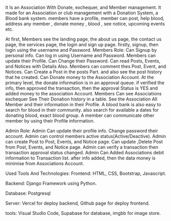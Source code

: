 It Is an Association With Donate, exchequer, and Member management. It made for an Association or club management with a Donation System, a Blood bank system.
members have a profile, member can post, help blood, address any member , donate money , blood , see notice, upcoming events etc.

At first, Members see the landing page, the about us page, the contact us page, the services page, the login and sign up page. firstly, signup, then login using the username and Password.
Members Role:
  Can Signup by personal info.
  Can log in using Username and Password.
  Members can update their  Profile.
  Can Change their Password.
  Can read Posts, Events, and Notices with Details Also.
  Members can comment thes Post, Event, and Notices.
  Can Create a Post in the posts Part. and also see the post history that he created.
  Can Donate money to the Association Account. At the primary level, the donate information is in an approval queue. if verified the info, then approved the transaction, then the approval Status is YES and added money to the association Account.
  Members Can see Associations exchequer 
  See Their Donation history in a table.
  See the Association All Member and their information in their Profile.
  A blood bank is also easy to search for blood in their community. also search for available a dates for donating blood, exact blood group.
  A member can communicate other member by using their Profile information.

Admin Role:
  Admin Can update their profile info.
  Change password their account.
  Admin can control members active status(Active/Deactive).
  Admin can create Post to Post, Events, and Notice page.
  Can update ,Delete  Post from Post, Events, and Notice page.
  Admin can verify a transaction then transaction approval status changed.
  Admin Can Added Associations debit information to Transaction list. after info added, then the data money is minimise from Associations Account.

Used Tools And Technologies:
  Frontend:
    HTML, CSS, Bootstrap, Javascript.

  Backend:
    Django Framework using Python.

  Database:
    Postgresql
    
  Server:
    Vercel for deploy backend, Github page for deploy frontend.
    
  tools:
    Visual Studio Code, Supabase for database, imgbb for image store.
  
  
  
